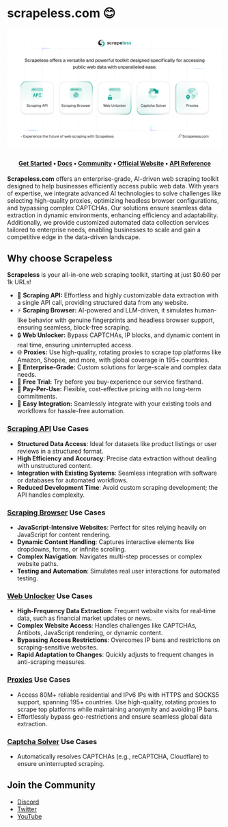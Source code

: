 # scrapeless.com 😊

<picture>
  <source media="(prefers-color-scheme: dark)" srcset="images/scrapeless-dark.png">
  <source media="(prefers-color-scheme: light)" srcset="images/scrapeless-light.png">
  <img alt="Scrapeless" src="images/scrapeless-light.png">
</picture>
<h4 align="center">
  <b><a href="https://app.scrapeless.com/passport/login?utm_source=github&utm_medium=banner&utm_campaign=official">Get Started</a></b>
  •
  <a href="https://docs.scrapeless.com/en/overview/?utm_source=github&utm_medium=banner&utm_campaign=official">Docs</a>
  •
  <a href="https://discord.com/invite/xBcTfGPjCQ">Community</a>
  •
  <a href="https://www.scrapeless.com/en/?utm_source=github&utm_medium=banner&utm_campaign=official?utm_source=github&utm_medium=banner&utm_campaign=official">Official Website</a>
  •
  <a href="https://apidocs.scrapeless.com/">API Reference</a>
  </h4>

**Scrapeless.com** offers an enterprise-grade, AI-driven web scraping toolkit designed to help businesses efficiently
access public web data. With years of expertise, we integrate advanced AI technologies to solve challenges like
selecting high-quality proxies, optimizing headless browser configurations, and bypassing complex CAPTCHAs. Our
solutions ensure seamless data extraction in dynamic environments, enhancing efficiency and adaptability. Additionally,
we provide customized automated data collection services tailored to enterprise needs, enabling businesses to scale and
gain a competitive edge in the data-driven landscape.

## Why choose Scrapeless

**Scrapeless** is your all-in-one web scraping toolkit, starting at just $0.60 per 1k URLs!

- 🚀 **Scraping API:** Effortless and highly customizable data extraction with a single API call, providing structured data from any website.
- ⚡️ **Scraping Browser:** AI-powered and LLM-driven, it simulates human-like behavior with genuine fingerprints and headless browser support, ensuring seamless, block-free scraping.
- 🔒 **Web Unlocker:** Bypass CAPTCHAs, IP blocks, and dynamic content in real time, ensuring uninterrupted access.
- 🌐 **Proxies:** Use high-quality, rotating proxies to scrape top platforms like Amazon, Shopee, and more, with global coverage in 195+ countries.
- 💼 **Enterprise-Grade:** Custom solutions for large-scale and complex data needs.
- 🎁 **Free Trial:** Try before you buy-experience our service firsthand.
- 💬 **Pay-Per-Use:** Flexible, cost-effective pricing with no long-term commitments.
- 🔧 **Easy Integration:** Seamlessly integrate with your existing tools and workflows for hassle-free automation.



### [Scraping API](https://www.scrapeless.com/en/product/scraping-api?utm_source=github&utm_medium=banner&utm_campaign=official) Use Cases

- **Structured Data Access**: Ideal for datasets like product listings or user reviews in a structured format.
- **High Efficiency and Accuracy**: Precise data extraction without dealing with unstructured content.
- **Integration with Existing Systems**: Seamless integration with software or databases for automated workflows.
- **Reduced Development Time**: Avoid custom scraping development; the API handles complexity.

### [Scraping Browser](https://www.scrapeless.com/en/product/scraping-browser?utm_source=github&utm_medium=banner&utm_campaign=official) Use Cases

- **JavaScript-Intensive Websites**: Perfect for sites relying heavily on JavaScript for content rendering.
- **Dynamic Content Handling**: Captures interactive elements like dropdowns, forms, or infinite scrolling.
- **Complex Navigation**: Navigates multi-step processes or complex website paths.
- **Testing and Automation**: Simulates real user interactions for automated testing.

### [Web Unlocker](https://www.scrapeless.com/en/product/web-unlocker?utm_source=github&utm_medium=banner&utm_campaign=official) Use Cases

- **High-Frequency Data Extraction**: Frequent website visits for real-time data, such as financial market updates or
  news.
- **Complex Website Access**: Handles challenges like CAPTCHAs, Antibots, JavaScript rendering, or dynamic content.
- **Bypassing Access Restrictions**: Overcomes IP bans and restrictions on scraping-sensitive websites.
- **Rapid Adaptation to Changes**: Quickly adjusts to frequent changes in anti-scraping measures.

### [Proxies](https://app.scrapeless.com/dashboard/products/proxy/channel-list?utm_source=github&utm_medium=banner&utm_campaign=official) Use Cases

- Access 80M+ reliable residential and IPv6 IPs with HTTPS and SOCKS5 support, spanning 195+ countries. Use high-quality, rotating proxies to scrape top platforms while maintaining anonymity and avoiding IP bans. 
- Effortlessly bypass geo-restrictions and ensure seamless global data extraction.

### [Captcha Solver](https://app.scrapeless.com/dashboard/products/captcha?utm_source=github&utm_medium=banner&utm_campaign=official) Use Cases

- Automatically resolves CAPTCHAs (e.g., reCAPTCHA, Cloudflare) to ensure uninterrupted scraping.  

## Join the Community

- [Discord](https://discord.com/invite/xBcTfGPjCQ)
- [Twitter](https://x.com/Scrapelessteam)
- [YouTube](https://www.youtube.com/@Scrapeless)
